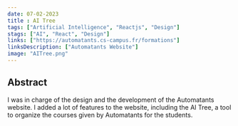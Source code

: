 ```yaml
---
date: 07-02-2023
title : AI Tree
tags: ["Artificial Intelligence", "Reactjs", "Design"]
stags: ["AI", "React", "Design"]
links: ["https://automatants.cs-campus.fr/formations"]
linksDescription: ["Automatants Website"]
image: "AITree.png"
---
```


## Abstract

I was in charge of the design and the development of the Automatants website. I added a lot of features to the website, including the AI Tree, a tool to organize the courses given by Automatants for the students.


